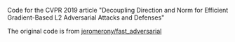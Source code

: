 Code for the CVPR 2019 article "Decoupling Direction and Norm for Efficient Gradient-Based L2 Adversarial Attacks and Defenses"

The original code is from [jeromerony/fast_adversarial](https://github.com/jeromerony/fast_adversarial)
